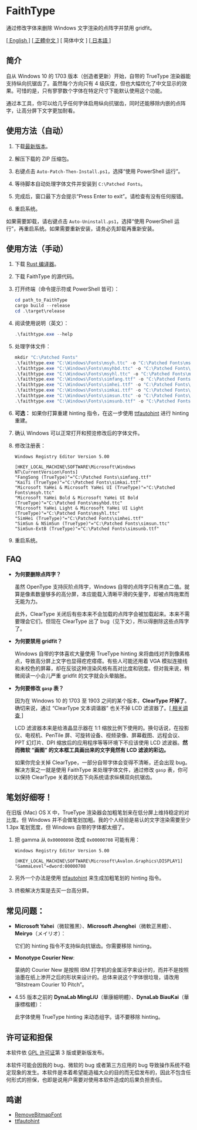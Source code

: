 # FaithType

通过修改字体来删除 Windows 文字渲染的点阵字并禁用 gridfit。

[\[ English \]](Readme.md) [\[ 正體中文 \]](Readme-zh_tw.md) \[ 简体中文 \] [\[ 日本語 \]](Readme-ja.md)

## 简介

自从 Windows 10 的 1703 版本（创造者更新）开始，自带的 TrueType 渲染器能支持纵向抗锯齿了。虽然每个方向只有 4 级灰度，但也大幅优化了中文显示的效果。可惜的是，只有寥寥数个字体在特定尺寸下能默认使用这个功能。

通过本工具，你可以给几乎任何字体启用纵向抗锯齿，同时还能移除内嵌的点阵字，让高分屏下文字更加耐看。

## 使用方法（自动）

1. 下载[最新版本](https://github.com/m13253/FaithType/releases/download/latest/FaithType.zip)。

2. 解压下载的 ZIP 压缩包。

3. 右键点击 `Auto-Patch-Then-Install.ps1`，选择“使用 PowerShell 运行”。

4. 等待脚本自动处理字体文件并安装到 `C:\Patched Fonts`。

5. 完成后，窗口最下方会提示“Press Enter to exit”。请检查有没有任何报错。

6. 重启系统。

如果需要卸载，请右键点击 `Auto-Uninstall.ps1`，选择“使用 PowerShell 运行”，再重启系统。如果需要重新安装，请务必先卸载再重新安装。

## 使用方法（手动）

1. 下载 [Rust 编译器](https://www.rust-lang.org/tools/install)。

2. 下载 FaithType 的源代码。

3. 打开终端（命令提示符或 PowerShell 皆可）：
   ```ps1
   cd path_to_FaithType
   cargo build --release
   cd .\target\release
   ```

4. 阅读使用说明（英文）：
   ```ps1
   .\faithtype.exe --help
   ```

5. 处理字体文件：
   ```ps1
   mkdir "C:\Patched Fonts"
   .\faithtype.exe "C:\Windows\Fonts\msyh.ttc" -o "C:\Patched Fonts\msyh.ttc"
   .\faithtype.exe "C:\Windows\Fonts\msyhbd.ttc" -o "C:\Patched Fonts\msyhbd.ttc"
   .\faithtype.exe "C:\Windows\Fonts\msyhl.ttc" -o "C:\Patched Fonts\msyhl.ttc"
   .\faithtype.exe "C:\Windows\Fonts\simfang.ttf" -o "C:\Patched Fonts\simfang.ttf"
   .\faithtype.exe "C:\Windows\Fonts\simhei.ttf" -o "C:\Patched Fonts\simhei.ttf"
   .\faithtype.exe "C:\Windows\Fonts\simkai.ttf" -o "C:\Patched Fonts\simkai.ttf"
   .\faithtype.exe "C:\Windows\Fonts\simsun.ttc" -o "C:\Patched Fonts\simsun.ttc"
   .\faithtype.exe "C:\Windows\Fonts\simsunb.ttf" -o "C:\Patched Fonts\simsunb.ttf"
   ```

6. **可选：** 如果你打算重建 hinting 指令，在这一步使用 [ttfautohint](https://www.freetype.org/ttfautohint/#download) 进行 hinting 重建。

7. 确认 Windows 可以正常打开和预览修改后的字体文件。

8. 修改注册表：
   ```reg
   Windows Registry Editor Version 5.00

   [HKEY_LOCAL_MACHINE\SOFTWARE\Microsoft\Windows NT\CurrentVersion\Fonts]
   "FangSong (TrueType)"="C:\Patched Fonts\simfang.ttf"
   "KaiTi (TrueType)"="C:\Patched Fonts\simkai.ttf"
   "Microsoft YaHei & Microsoft YaHei UI (TrueType)"="C:\Patched Fonts\msyh.ttc"
   "Microsoft YaHei Bold & Microsoft YaHei UI Bold (TrueType)"="C:\Patched Fonts\msyhbd.ttc"
   "Microsoft YaHei Light & Microsoft YaHei UI Light (TrueType)"="C:\Patched Fonts\msyhl.ttc"
   "SimHei (TrueType)"="C:\Patched Fonts\simhei.ttf"
   "SimSun & NSimSun (TrueType)"="C:\Patched Fonts\simsun.ttc"
   "SimSun-ExtB (TrueType)"="C:\Patched Fonts\simsunb.ttf"
   ```

9. 重启系统。

## FAQ

- **为何要删除点阵字？**

  虽然 OpenType 支持灰阶点阵字，Windows 自带的点阵字只有黑白二值。就算是像素数量够多的高分屏，本应能载入清晰平滑的矢量字，却被点阵拖累而无能为力。

  此外，ClearType 关闭后有些本来不会加载的点阵字会被加载起来。本来不需要理会它们，但现在 ClearType 出了 bug（见下文），所以得删除这些点阵字了。

- **为何要禁用 gridfit？**

  Windows 自带的字体喜欢大量使用 TrueType hinting 来将曲线对齐到像素格点，导致高分屏上文字也显得疙疙瘩瘩。有些人可能还用着 VGA 模拟连接线和未校色的屏幕，却在反驳这种渲染风格有高对比度和锐度。但对我来说，稍微阅读一小会儿严重 gridfit 的文字就会头晕脑胀。

- **为何要修改 `gasp` 表？**

  因为在 Windows 10 的 1703 至 1903 之间的某个版本，**ClearType 坏掉了**。确切来说，通过 “ClearType 文本调谐器” 也关不掉 LCD 滤波器了。[\[ 相关调查 \]](https://github.com/bp2008/BetterClearTypeTuner/wiki/ClearType-Investigations)

  LCD 滤波器本来是给液晶显示器在 1:1 缩放比例下使用的。换句话说，在投影仪、电视机、PenTile 屏、可旋转设备、视频录像、屏幕截图、远程会议、PPT 幻灯片、DPI 缩放后的应用程序等等环境下不应该使用 LCD 滤波器。**然而微软 “画图” 的文本框工具画出来的文字竟然有 LCD 滤波的彩边。**

  如果你完全关掉 ClearType，一部分自带字体会变得不清晰，还会出现 bug。解决方案之一就是使用 FaithType 来处理字体文件，通过修改 `gasp` 表，你可以保持 ClearType 关着的状态下向系统请求纵横双向抗锯齿。

## 笔划好细呀！

在旧版 (Mac) OS X 中，TrueType 渲染器会加粗笔划来在低分屏上维持稳定的对比度。但 Windows 并不会做笔划加粗。我的个人经验是易认的文字渲染需要至少 1.3px 笔划宽度，但 Windows 自带的字体都太细了。

1. 把 gamma 从 `0x00000898` 改成 `0x00000708` 可能有用：
   ```reg
   Windows Registry Editor Version 5.00

   [HKEY_LOCAL_MACHINE\SOFTWARE\Microsoft\Avalon.Graphics\DISPLAY1]
   "GammaLevel"=dword:00000708
   ```

2. 另外一个办法是使用 [ttfautohint](https://www.freetype.org/ttfautohint/) 来生成加粗笔划的 hinting 指令。

3. 终极解决方案是去买一台高分屏。

## 常见问题：

- **Microsoft Yahei**（微软雅黑）、**Microsoft Jhenghei**（微軟正黑體）、**Meiryo**（メイリオ）：

  它们的 hinting 指令不支持纵向抗锯齿。你需要移除 hinting。

- **Monotype Courier New**:

  蒙纳的 Courier New 是按照 IBM 打字机的金属活字来设计的，而并不是按照油墨在纸上渗开之后的形状来设计的。总体来说这个字体很垃圾，请改用 “Bitstream Courier 10 Pitch”。

- 4.55 版本之前的 **DynaLab MingLiU**（華康細明體）、**DynaLab BiauKai**（華康標楷體）：

  此字体使用 TrueType hinting 来动态组字。请不要移除 hinting。

## 许可证和担保

本软件依 [GPL 许可证](LICENSE)第 3 版或更新版发布。

本软件可能会因我的 bug、微软的 bug 或者第三方应用的 bug 导致操作系统不稳定现象的发生。本软件是本着希望能造福大众的目的而无偿发布的，因此不包含任何形式的担保，也即是说用户需要对使用本软件造成的后果负担责任。

## 鸣谢

- [RemoveBitmapFont](https://github.com/tkumata/RemoveBitmapFont)
- [ttfautohint](https://www.freetype.org/ttfautohint/)
